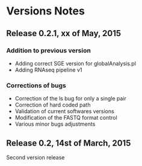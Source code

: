 # Versions Notes

## Release 0.2.1, xx of May, 2015

### Addition to previous version
* Adding correct SGE version for globalAnalysis.pl
* Adding RNAseq pipeline v1

### Corrections of bugs
* Correction of the ls bug for only a single pair
* Correction of hard coded path
* Validation of current softwares versions
* Modification of the FASTQ format control
* Various minor bugs adjustments


## Release 0.2, 14st of March, 2015

Second version release
